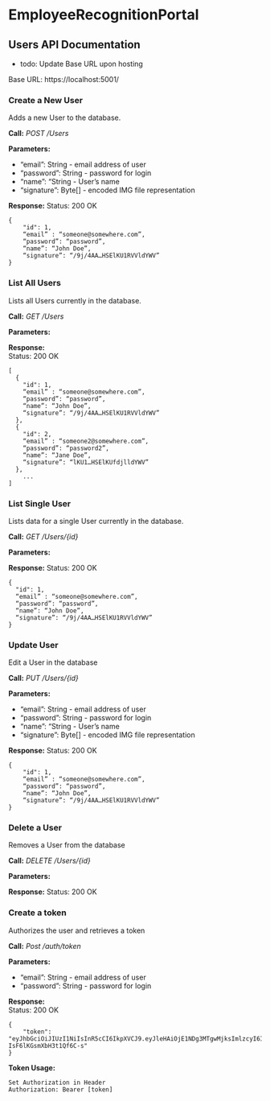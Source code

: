 # EmployeeRecognitionPortal

## Users API Documentation

- todo: Update Base URL upon hosting

Base URL: https://localhost:5001/

### Create a New User

Adds a new User to the database.

**Call:** *POST /Users*

**Parameters:**
- “email”: String - email address of user
- “password”: String - password for login
- “name”: “String - User’s name
- “signature”: Byte[] - encoded IMG file representation

**Response:**
Status: 200 OK

```
{
    "id": 1,
    “email” : “someone@somewhere.com”,
    “password”: “password”,
    “name”: “John Doe”,
    “signature”: “/9j/4AA…HSElKU1RVVldYWV”
}
```

### List All Users

Lists all Users currently in the database.

**Call:** *GET /Users*

**Parameters:**

**Response:**  
Status: 200 OK

```
[                
  {
    "id": 1,
    “email” : “someone@somewhere.com”,
    “password”: “password”,
    “name”: “John Doe”,
    “signature”: “/9j/4AA…HSElKU1RVVldYWV”
  },
  {
    "id": 2,
    “email” : “someone2@somewhere.com”,
    “password”: “password2”,
    “name”: “Jane Doe”,
    “signature”: “lKU1…HSElKUfdjlldYWV”
  },    
    ...        
]
```

### List Single User

Lists data for a single User currently in the database.

**Call:** *GET /Users/{id}*

**Parameters:**

**Response:**
Status: 200 OK

```
{
  "id": 1,
  “email” : “someone@somewhere.com”,
  “password”: “password”,
  “name”: “John Doe”,
  “signature”: “/9j/4AA…HSElKU1RVVldYWV”
}
```

### Update User

Edit a User in the database

**Call:** *PUT /Users/{id}*

**Parameters:**
- “email”: String - email address of user
- “password”: String - password for login
- “name”: “String - User’s name
- “signature”: Byte[] - encoded IMG file representation

**Response:**
Status: 200 OK

```
{
    "id": 1,
    “email” : “someone@somewhere.com”,
    “password”: “password”,
    “name”: “John Doe”,
    “signature”: “/9j/4AA…HSElKU1RVVldYWV”
}
```

### Delete a User

Removes a User from the database

**Call:** *DELETE /Users/{id}*

**Parameters:**

**Response:**
Status: 200 OK

### Create a token

Authorizes the user and retrieves a token

**Call:** *Post /auth/token*

**Parameters:**
- “email”: String - email address of user
- “password”: String - password for login

**Response:**  
Status: 200 OK

```             
{
    "token": "eyJhbGciOiJIUzI1NiIsInR5cCI6IkpXVCJ9.eyJleHAiOjE1NDg3MTgwMjksImlzcyI6Imh0dHA6Ly9sb2NhbGhvc3Q6NTAwMCIsImF1ZCI6Imh0dHA6Ly9sb2NhbGhvc3Q6NTAwMCJ9.KJefXEk4ACUcoNUULSV1O-IsF6lKGsmXbH3t1Qf6C-s"
}
```
**Token Usage:**  
```             
Set Authorization in Header
Authorization: Bearer [token]
```